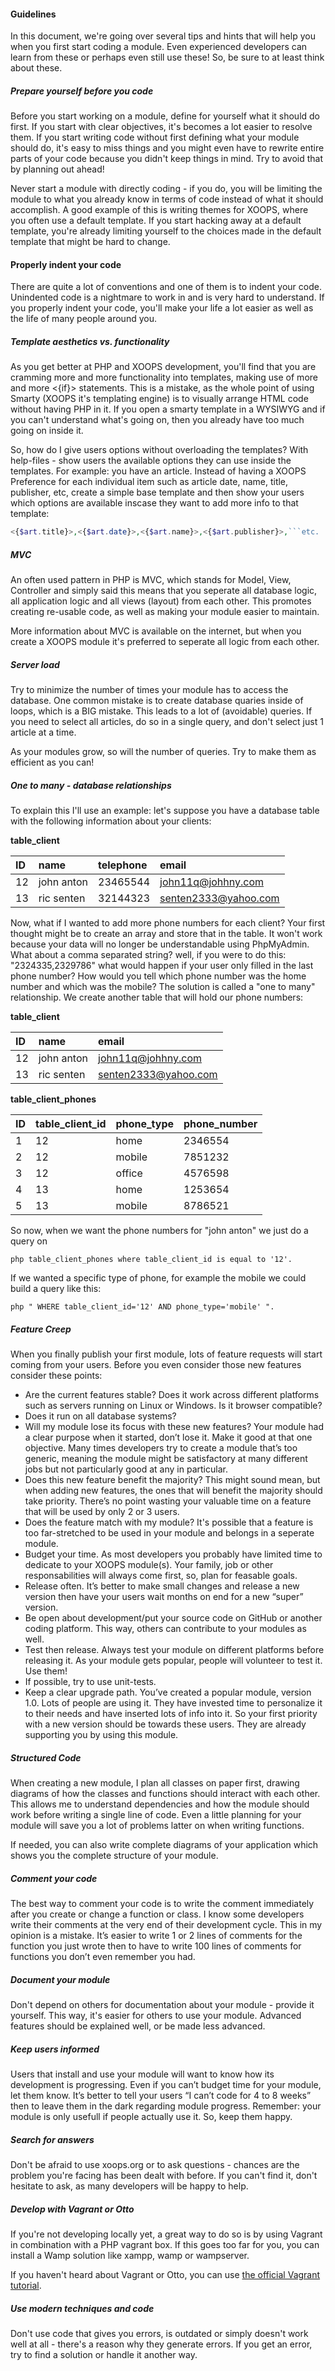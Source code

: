 #### Guidelines

In this document, we're going over several tips and hints that will help you when you first start coding a module. Even experienced developers can learn from these or perhaps even still use these! So, be sure to at least think about these.

##### Prepare yourself before you code

Before you start working on a module, define for yourself what it should do first. If you start with clear objectives, it's becomes a lot easier to resolve them.
If you start writing code without first defining what your module should do, it's easy to miss things and you might even have to rewrite entire parts of your code because you didn't keep things in mind. Try to avoid that by planning out ahead!

Never start a module with directly coding - if you do, you will be limiting the module to what you already know in terms of code instead of what it should accomplish.
A good example of this is writing themes for XOOPS, where you often use a default template. If you start hacking away at a default template, you're already limiting yourself to the choices made in the default template that might be hard to change.

#### Properly indent your code

There are quite a lot of conventions and one of them is to indent your code. Unindented code is a nightmare to work in and is very hard to understand.
If you properly indent your code, you'll make your life a lot easier as well as the life of many people around you.

##### Template aesthetics vs. functionality

As you get better at PHP and XOOPS development, you'll find that you are cramming more and more functionality into templates, making use of more and more &lt;{if}&gt; statements. This is a mistake, as the whole point of using Smarty \(XOOPS it's templating engine\) is to visually arrange HTML code without having PHP in it. If you open a smarty template in a WYSIWYG and if you can't understand what's going on, then you already have too much going on inside it.

So, how do I give users options without overloading the templates? With help-files - show users the available options they can use inside the templates. For example: you have an article. Instead of having a XOOPS Preference for each individual item such as article date, name, title, publisher, etc, create a simple base template and then show your users which options are available inscase they want to add more info to that template:

```php
<{$art.title}>,<{$art.date}>,<{$art.name}>,<{$art.publisher}>,```etc.
```

##### MVC

An often used pattern in PHP is MVC, which stands for Model, View, Controller and simply said this means that you seperate all database logic, all application logic and all views \(layout\) from each other. This promotes creating re-usable code, as well as making your module easier to maintain.

More information about MVC is available on the internet, but when you create a XOOPS module it's preferred to seperate all logic from each other.

##### Server load

Try to minimize the number of times your module has to access the database. One common mistake is to create database quaries inside of loops, which is a BIG mistake. This leads to a lot of \(avoidable\) queries.
If you need to select all articles, do so in a single query, and don't select just 1 article at a time.

As your modules grow, so will the number of queries. Try to make them as efficient as you can!

##### One to many - database relationships

To explain this I'll use an example: let's suppose you have a database table with the following information about your clients:

**table\_client**

| ID | name | telephone | email |
| :--- | :--- | :--- | :--- |
| 12 | john anton | 23465544 | john11q@johhny.com |
| 13 | ric senten | 32144323 | senten2333@yahoo.com |

Now, what if I wanted to add more phone numbers for each client? Your first thought might be to create an array and store that in the table. It won't work because your data will no longer be understandable using PhpMyAdmin. What about a comma separated string? well, if you were to do this: "2324335,2329786" what would happen if your user only filled in the last phone number? How would you tell which phone number was the home number and which was the mobile? The solution is called a "one to many" relationship. We create another table that will hold our phone numbers:

**table\_client**

| ID | name | email |
| :--- | :--- | :--- |
| 12 | john anton | john11q@johhny.com |
| 13 | ric senten | senten2333@yahoo.com |

**table\_client\_phones**

| ID | table\_client\_id | phone\_type | phone\_number |
| :--- | :--- | :--- | :--- |
| 1 | 12 | home | 2346554 |
| 2 | 12 | mobile | 7851232 |
| 3 | 12 | office | 4576598 |
| 4 | 13 | home | 1253654 |
| 5 | 13 | mobile | 8786521 |

So now, when we want the phone numbers for "john anton" we just do a query on

`php
table_client_phones where table_client_id is equal to '12'.`

If we wanted a specific type of phone, for example the mobile we could build a query like this:

`php
" WHERE table_client_id='12' AND phone_type='mobile' ".`

##### Feature Creep

When you finally publish your first module, lots of feature requests will start coming from your users. Before you even consider those new features consider these points:

* Are the current features stable? Does it work across different platforms such as servers running on Linux or Windows. Is it browser compatible? 
* Does it run on all database systems?
* Will my module lose its focus with these new features? Your module had a clear purpose when it started, don’t lose it. Make it good at that one objective. Many times developers try to create a module that’s too generic, meaning the module might be satisfactory at many different jobs but not particularly good at any in particular.
* Does this new feature benefit the majority? This might sound mean, but when adding new features, the ones that will benefit the majority should take priority. There’s no point wasting your valuable time on a feature that will be used by only 2 or 3 users.
* Does the feature match with my module? It's possible that a feature is too far-stretched to be used in your module and belongs in a seperate module.
* Budget your time. As most developers you probably have limited time to dedicate to your XOOPS module\(s\). Your family, job or other responsabilities will always come first, so, plan for feasable goals.
* Release often. It’s better to make small changes and release a new version then have your users wait months on end for a new “super” version.
* Be open about development\/put your source code on GitHub or another coding platform. This way, others can contribute to your modules as well.
* Test then release. Always test your module on different platforms before releasing it. As your module gets popular, people will volunteer to test it. Use them!
* If possible, try to use unit-tests.
* Keep a clear upgrade path. You’ve created a popular module, version 1.0. Lots of people are using it. They have invested time to personalize it to their needs and have inserted lots of info into it. So your first priority with a new version should be towards these users. They are already supporting you by using this module.

##### Structured Code

When creating a new module, I plan all classes on paper first, drawing diagrams of how the classes and functions should interact with each other. This allows me to understand dependencies and how the module should work before writing a single line of code. Even a little planning for your module will save you a lot of problems latter on when writing functions.

If needed, you can also write complete diagrams of your application which shows you the complete structure of your module.

##### Comment your code

The best way to comment your code is to write the comment immediately after you create or change a function or class. I know some developers write their comments at the very end of their development cycle. This in my opinion is a mistake. It’s easier to write 1 or 2 lines of comments for the function you just wrote then to have to write 100 lines of comments for functions you don’t even remember you had.

##### Document your module

Don't depend on others for documentation about your module - provide it yourself. This way, it's easier for others to use your module.
Advanced features should be explained well, or be made less advanced.

##### Keep users informed

Users that install and use your module will want to know how its development is progressing. Even if you can’t budget time for your module, let them know. It’s better to tell your users “I can’t code for 4 to 8 weeks” then to leave them in the dark regarding module progress. Remember: your module is only usefull if people actually use it. So, keep them happy.

##### Search for answers

Don't be afraid to use xoops.org or to ask questions - chances are the problem you're facing has been dealt with before. If you can't find it, don't hesitate to ask, as many developers will be happy to help.

##### Develop with Vagrant or Otto

If you're not developing locally yet, a great way to do so is by using Vagrant in combination with a PHP vagrant box. If this goes too far for you, you can install a Wamp solution like xampp, wamp or wampserver.

If you haven't heard about Vagrant or Otto, you can use [the official Vagrant tutorial](https://www.vagrantup.com/docs/getting-started/).

##### Use modern techniques and code

Don't use code that gives you errors, is outdated or simply doesn't work well at all - there's a reason why they generate errors.
If you get an error, try to find a solution or handle it another way.

